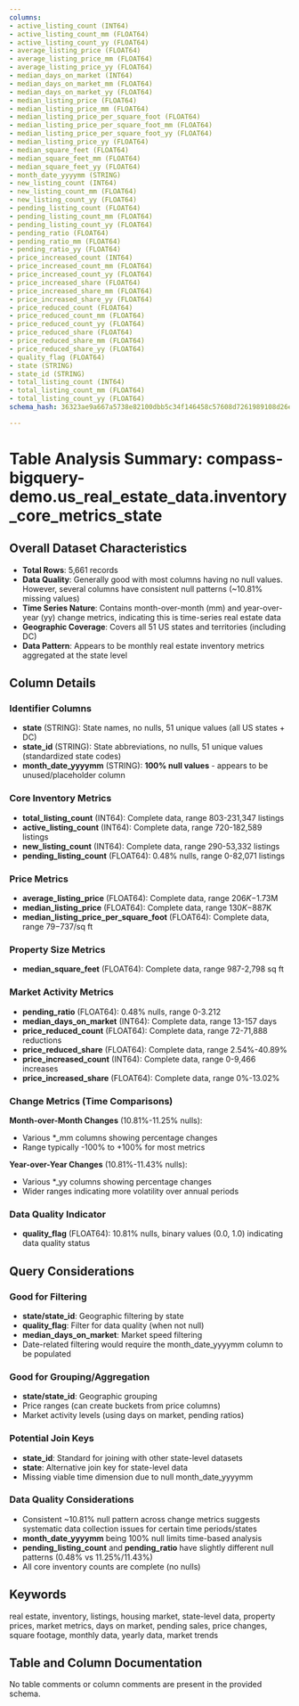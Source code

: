 ```yaml
---
columns:
- active_listing_count (INT64)
- active_listing_count_mm (FLOAT64)
- active_listing_count_yy (FLOAT64)
- average_listing_price (FLOAT64)
- average_listing_price_mm (FLOAT64)
- average_listing_price_yy (FLOAT64)
- median_days_on_market (INT64)
- median_days_on_market_mm (FLOAT64)
- median_days_on_market_yy (FLOAT64)
- median_listing_price (FLOAT64)
- median_listing_price_mm (FLOAT64)
- median_listing_price_per_square_foot (FLOAT64)
- median_listing_price_per_square_foot_mm (FLOAT64)
- median_listing_price_per_square_foot_yy (FLOAT64)
- median_listing_price_yy (FLOAT64)
- median_square_feet (FLOAT64)
- median_square_feet_mm (FLOAT64)
- median_square_feet_yy (FLOAT64)
- month_date_yyyymm (STRING)
- new_listing_count (INT64)
- new_listing_count_mm (FLOAT64)
- new_listing_count_yy (FLOAT64)
- pending_listing_count (FLOAT64)
- pending_listing_count_mm (FLOAT64)
- pending_listing_count_yy (FLOAT64)
- pending_ratio (FLOAT64)
- pending_ratio_mm (FLOAT64)
- pending_ratio_yy (FLOAT64)
- price_increased_count (INT64)
- price_increased_count_mm (FLOAT64)
- price_increased_count_yy (FLOAT64)
- price_increased_share (FLOAT64)
- price_increased_share_mm (FLOAT64)
- price_increased_share_yy (FLOAT64)
- price_reduced_count (FLOAT64)
- price_reduced_count_mm (FLOAT64)
- price_reduced_count_yy (FLOAT64)
- price_reduced_share (FLOAT64)
- price_reduced_share_mm (FLOAT64)
- price_reduced_share_yy (FLOAT64)
- quality_flag (FLOAT64)
- state (STRING)
- state_id (STRING)
- total_listing_count (INT64)
- total_listing_count_mm (FLOAT64)
- total_listing_count_yy (FLOAT64)
schema_hash: 36323ae9a667a5738e82100dbb5c34f146458c57608d7261989108d26ec763ee

---
```

# Table Analysis Summary: compass-bigquery-demo.us_real_estate_data.inventory_core_metrics_state

## Overall Dataset Characteristics

- **Total Rows**: 5,661 records
- **Data Quality**: Generally good with most columns having no null values. However, several columns have consistent null patterns (~10.81% missing values)
- **Time Series Nature**: Contains month-over-month (mm) and year-over-year (yy) change metrics, indicating this is time-series real estate data
- **Geographic Coverage**: Covers all 51 US states and territories (including DC)
- **Data Pattern**: Appears to be monthly real estate inventory metrics aggregated at the state level

## Column Details

### Identifier Columns
- **state** (STRING): State names, no nulls, 51 unique values (all US states + DC)
- **state_id** (STRING): State abbreviations, no nulls, 51 unique values (standardized state codes)
- **month_date_yyyymm** (STRING): **100% null values** - appears to be unused/placeholder column

### Core Inventory Metrics
- **total_listing_count** (INT64): Complete data, range 803-231,347 listings
- **active_listing_count** (INT64): Complete data, range 720-182,589 listings  
- **new_listing_count** (INT64): Complete data, range 290-53,332 listings
- **pending_listing_count** (FLOAT64): 0.48% nulls, range 0-82,071 listings

### Price Metrics
- **average_listing_price** (FLOAT64): Complete data, range $206K-$1.73M
- **median_listing_price** (FLOAT64): Complete data, range $130K-$887K
- **median_listing_price_per_square_foot** (FLOAT64): Complete data, range $79-$737/sq ft

### Property Size Metrics
- **median_square_feet** (FLOAT64): Complete data, range 987-2,798 sq ft

### Market Activity Metrics
- **pending_ratio** (FLOAT64): 0.48% nulls, range 0-3.212
- **median_days_on_market** (INT64): Complete data, range 13-157 days
- **price_reduced_count** (FLOAT64): Complete data, range 72-71,888 reductions
- **price_reduced_share** (FLOAT64): Complete data, range 2.54%-40.89%
- **price_increased_count** (INT64): Complete data, range 0-9,466 increases
- **price_increased_share** (FLOAT64): Complete data, range 0%-13.02%

### Change Metrics (Time Comparisons)
**Month-over-Month Changes** (10.81%-11.25% nulls):
- Various *_mm columns showing percentage changes
- Range typically -100% to +100% for most metrics

**Year-over-Year Changes** (10.81%-11.43% nulls):
- Various *_yy columns showing percentage changes  
- Wider ranges indicating more volatility over annual periods

### Data Quality Indicator
- **quality_flag** (FLOAT64): 10.81% nulls, binary values (0.0, 1.0) indicating data quality status

## Query Considerations

### Good for Filtering
- **state/state_id**: Geographic filtering by state
- **quality_flag**: Filter for data quality (when not null)
- **median_days_on_market**: Market speed filtering
- Date-related filtering would require the month_date_yyyymm column to be populated

### Good for Grouping/Aggregation
- **state/state_id**: Geographic grouping
- Price ranges (can create buckets from price columns)
- Market activity levels (using days on market, pending ratios)

### Potential Join Keys
- **state_id**: Standard for joining with other state-level datasets
- **state**: Alternative join key for state-level data
- Missing viable time dimension due to null month_date_yyyymm

### Data Quality Considerations
- Consistent ~10.81% null pattern across change metrics suggests systematic data collection issues for certain time periods/states
- **month_date_yyyymm** being 100% null limits time-based analysis
- **pending_listing_count** and **pending_ratio** have slightly different null patterns (0.48% vs 11.25%/11.43%)
- All core inventory counts are complete (no nulls)

## Keywords
real estate, inventory, listings, housing market, state-level data, property prices, market metrics, days on market, pending sales, price changes, square footage, monthly data, yearly data, market trends

## Table and Column Documentation
No table comments or column comments are present in the provided schema.